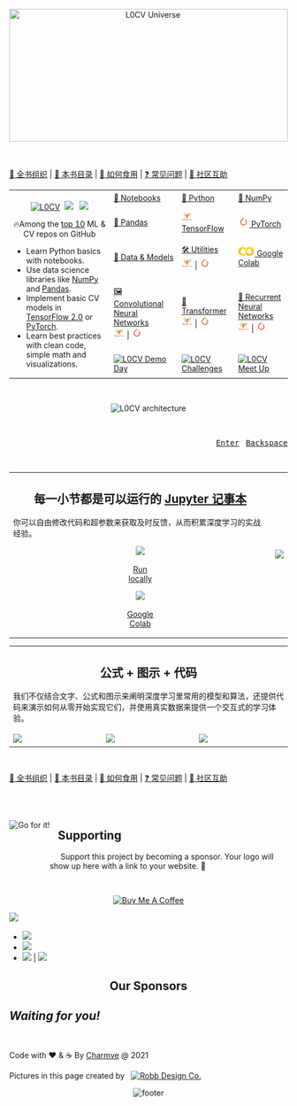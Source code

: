 
<p align="center">
  <img src="https://user-images.githubusercontent.com/29084184/128619999-51d3fb62-50ee-40b2-a078-7c321ddd5f91.png" title="L0CV Universe" height=240 width="100%">
</p>
<br>

<a href="https://github.com/Charmve/computer-vision-in-action#-全书组织">💠 全书组织</a> | <a href="https://github.com/Charmve/computer-vision-in-action#-本书目录">📘 本书目录</a> | <a href="https://github.com/Charmve/computer-vision-in-action#-如何食用">🔎 如何食用</a> | <a href="https://github.com/Charmve/computer-vision-in-action#-常见问题">❓ 常见问题</a> | <a href="https://github.com/Charmve/computer-vision-in-action#-社区互助">👥 社区互助 </a>

<table class="table table-striped table-bordered table-vcenter">
    <tbody class=ai-notebooks-table-content>
    <tr>
        <td colspan="1" rowspan="5" class="ai-notebooks-table-points ai-orange-link">
        <br>
        <div align="center">
            <a href="https://github.com/Charmve/computer-vision-in-action/" target="_blank"><img src="https://img.shields.io/badge/-💮 %20L0CV-lightgreen.svg" alt="L0CV" title="L0CV"></a>&nbsp;
            <a class="ai-headehttps://github.com/Charmve/computer-vision-in-action">
            <img class="ai-header-badge-img" src="https://img.shields.io/github/stars/Charmve/computer-vision-in-action.svg?style=social&label=Star">
            </a>&nbsp;
            <a class="ai-header-badge" target="_blank" href="">
            <img class="ai-header-badge-img" src="https://img.shields.io/twitter/follow/madewithml.svg?label=Follow&style=social">
            </a>
            <p>🔥Among the <a href="https://github.com/topics/deep-learning" target="_blank">top 10</a> ML &amp; CV repos on GitHub</p>
        </div>
        <ul>
            <li>Learn Python basics with notebooks.</li>
            <li>Use data science libraries like <a href="https://www.numpy.org/" target="_blank">NumPy</a> and <a href="https://pandas.pydata.org/" target="_blank">Pandas</a>.</li>
            <li>Implement basic CV models in <a href="https://www.tensorflow.org/" target="_blank">TensorFlow 2.0</a> or <a href="https://www.pytorch.org/" target="_blank">PyTorch</a>.</li>
            <li>Learn best practices with clean code, simple math and visualizations.</li>
        </ul>
        </td>
        </td>
        <td><a href="https://colab.research.google.com/github/Charmve/computer-vision-in-action/blob/main/notebooks/chapter08_environment-setup-and-tool-use/01_Notebooks.ipynb">📓 Notebooks</a></td>
        <td><a href="https://colab.research.google.com/github/Charmve/computer-vision-in-action/blob/main/notebooks/chapter08_environment-setup-and-tool-use/02_Python.ipynb">🐍 Python</a></td>
        <td><a href="https://colab.research.google.com/github/Charmve/computer-vision-in-action/blob/main/notebooks/chapter08_environment-setup-and-tool-use/03_NumPy.ipynb">🔢 NumPy</a></td>
    </tr>
    <tr>
        <td><a href="https://colab.research.google.com/github/Charmve/computer-vision-in-action/blob/main/notebooks/chapter08_environment-setup-and-tool-use/04_Pandas.ipynb">🐼 Pandas</a></td>
        <td><a href="https://colab.research.google.com/github/MaiweiAI/basics/blob/main/notebooks/05_TensorFlow.ipynb"><img src="https://raw.githubusercontent.com/github/explore/80688e429a7d4ef2fca1e82350fe8e3517d3494d/topics/tensorflow/tensorflow.png" width="20rem"> TensorFlow</a></td>
        <td><a href="https://colab.research.google.com/github/Charmve/computer-vision-in-action/blob/main/notebooks/chapter08_environment-setup-and-tool-use/05_PyTorch.ipynb"><img src="https://raw.githubusercontent.com/Charmve/Charmve/master/OctoCharmve/pytorch-logo.png" width="20rem"> PyTorch</a></td>
    </tr>
    <tr>
        <td>
            <a href="../models/">🔎 Data & Models</a>
        </td>
        <td>
            <a href="../code/">🛠 Utilities</a>
        <div><a href="https://colab.research.google.com/github/MaiweiAI/basics/blob/main/notebooks/11_Utilities/11_TF_Utilities.ipynb"><img src="https://raw.githubusercontent.com/github/explore/80688e429a7d4ef2fca1e82350fe8e3517d3494d/topics/tensorflow/tensorflow.png" width="20rem"></a> | <a href="https://colab.research.google.com/github/MaiweiAI/basics/blob/main/notebooks/11_Utilities/11_PT_Utilities.ipynb"><img src="https://raw.githubusercontent.com/Charmve/Charmve/master/OctoCharmve/pytorch-logo.png" width="20rem"></a></div>
        </td>
        <td>
            <a href="https://github.com/Charmve/computer-vision-in-action/tree/main/code/"><img src="../res/ui/colab.png" width="30"> Google Colab
            </a>
        </td>
    </tr>
    <tr>
        <td>
            <a href="https://github.com/Charmve/computer-vision-in-action/tree/main/docs/1_理论篇/chapter2_CNN">️🖼 Convolutional Neural Networks</a>
            <div><a href="https://colab.research.google.com/github/MaiweiAI/basics/blob/main/notebooks/13_Convolutional_Neural_Networks/13_TF_Convolutional_Neural_Networks.ipynb"><img src="https://raw.githubusercontent.com/github/explore/80688e429a7d4ef2fca1e82350fe8e3517d3494d/topics/tensorflow/tensorflow.png" width="20rem"></a> | <a href="https://colab.research.google.com/github/MaiweiAI/basics/blob/main/notebooks/13_Convolutional_Neural_Networks/13_PT_Convolutional_Neural_Networks.ipynb"><img src="https://raw.githubusercontent.com/Charmve/Charmve/master/OctoCharmve/pytorch-logo.png" width="20rem"></a></div>
        </td>
        <td>
            <a href="https://github.com/Charmve/computer-vision-in-action/blob/main/docs/3_进阶篇/chapter17-跨界模型%20Transformer/chapter17_Transformer.md">👑 Transformer</a>
            <div><a href="https://colab.research.google.com/github/Charmve/computer-vision-in-action/blob/main/notebooks/chapter17_Transformers/Transformers.ipynb"><img src="https://raw.githubusercontent.com/github/explore/80688e429a7d4ef2fca1e82350fe8e3517d3494d/topics/tensorflow/tensorflow.png" width="20rem"></a> | <a href="https://colab.research.google.com/github/Charmve/computer-vision-in-action/blob/main/notebooks/chapter17_Transformers/Transformers.ipynb"><img src="https://raw.githubusercontent.com/Charmve/Charmve/master/OctoCharmve/pytorch-logo.png" width="20rem"></a></div>
        </td>
        <td>
            <a href="https://github.com/Charmve/computer-vision-in-action/tree/main/docs/1_理论篇/chapter4_循环神经网络">📗 Recurrent Neural Networks</a>
            <div><a href="https://colab.research.google.com/github/madewithml/basics/blob/main/notebooks/15_Recurrent_Neural_Networks/15_TF_Recurrent_Neural_Networks.ipynb"><img src="https://raw.githubusercontent.com/github/explore/80688e429a7d4ef2fca1e82350fe8e3517d3494d/topics/tensorflow/tensorflow.png" width="20rem"></a> | <a href="https://colab.research.google.com/github/MaiweiAI/basics/blob/main/notebooks/15_Recurrent_Neural_Networks/15_PT_Recurrent_Neural_Networks.ipynb"><img src="https://raw.githubusercontent.com/Charmve/Charmve/master/OctoCharmve/pytorch-logo.png" width="20rem"></a></div>
        </td>
    </tr>
    <tr>
        <td>
            <a href="./DemoDays.md"><img src="https://github.com/Charmve/computer-vision-in-action/blob/main/res/ui/demoday.png" title="L0CV Demo Day" width=300></a>
        </td>
        <td>
            <a href="./Challenges.md"><img src="https://github.com/Charmve/computer-vision-in-action/blob/main/res/ui/challenges.png" title="L0CV Challenges" width=300></a>
        </td>
        <td>
            <a href="./MeetUp.md"><img src="https://github.com/Charmve/computer-vision-in-action/blob/main/res/ui/meetup.png" title="L0CV Meet Up" width=300></a>
        </td>
    </tr>
    </tbody>
</table>

<br>
<div>
    <p align="center"><img  src="https://github.com/Charmve/computer-vision-in-action/blob/main/res/ui/L0CV.png" width=600 alt="L0CV architecture" title="L0CV architecture"></p>
</div>

<br>
<p align = right>
    <a href="https://charmve.github.io/computer-vision-in-action" target="_blank"><kbd>Enter</kbd></a> &nbsp; <a href="https://github.com/Charmve/computer-vision-in-action" target="_blank"><kbd>Backspace</kbd></a>
</p>

<br>

<table class="table table-striped table-bordered table-vcenter">
    <tbody class=ai-notebooks-table-content>
    <tr>
        <td colspan="1" rowspan="1" class="ai-notebooks-table-points ai-orange-link">
        <div class="mdl-cell mdl-cell--5-col mdl-cell--middle">
            <div class="content">
            <h2 style="text-align:center">每一小节都是可以运行的 <a href="https://github.com/Charmve/computer-vision-in-action/tree/main/notebooks">Jupyter 记事本</a></h2>
            <p>你可以自由修改代码和超参数来获取及时反馈，从而积累深度学习的实战经验。</p>
            </div>
            <div class="mdl-grid running" align="center" style="text-align:center">
                <div class="running-item">
                    <a href="https://charmve.github.io/computer-vision-in-action/#/README?id=🔎-如何食用">
                    <img src="https://github.com/Charmve/computer-vision-in-action/blob/main/res/ui/laptop_jupyter.png" width="60">
                    <p>Run<br>locally</p>
                    </a>
                </div>
                <div class="running-item">
                    <a href="https://charmve.github.io/computer-vision-in-action/#/README?id=🔎-如何食用">
                    <img src="https://github.com/Charmve/computer-vision-in-action/blob/main/res/ui/colab.png" width="60">
                    <p>Google<br>Colab</p>
                    </a>
                </div>
            </div>
        </div>
        </td>
        <td>
            <div class="mdl-cell mdl-cell--7-col">
                <img class="illustration_img" src="https://github.com/Charmve/computer-vision-in-action/blob/main/res/ui/frontpage/notebook.gif"/>
            </div>
        </td>
    </tr>
    </tbody>
</table>


<table class="table table-striped table-bordered table-vcenter">
    <tbody class=ai-notebooks-table-content>
    <tr>
        <td colspan="3" rowspan="1" class="ai-notebooks-table-points ai-orange-link">
            <div class="features-2 mdl-grid">
                <h2 style="text-align:center">公式 + 图示 + 代码</h2>
                <p>我们不仅结合文字、公式和图示来阐明深度学习里常用的模型和算法，还提供代码来演示如何从零开始实现它们，并使用真实数据来提供一个交互式的学习体验。</p>
            </div>
        </td>
    </tr>
    <tr>
        <td>
            <div class="mdl-cell mdl-cell--4-col">
                <img class="illustration_img" src="https://github.com/Charmve/computer-vision-in-action/blob/main/res/ui/frontpage/eq.jpg"></img>
                </div>
        </td>
        <td>
            <div class="mdl-cell mdl-cell--4-col">
                <img class="illustration_img" src="https://github.com/Charmve/computer-vision-in-action/blob/main/res/ui/frontpage/figure.jpg"/>
                </div>
        </td>
        <td>
            <div class="mdl-cell mdl-cell--4-col">
                <img class="illustration_img" src="https://github.com/Charmve/computer-vision-in-action/blob/main/res/ui/frontpage/code.jpg"/>
                </div>
        </td>
    </tr>
    </tbody>
</table>

<br>

<a href="https://github.com/Charmve/computer-vision-in-action#-全书组织">💠 全书组织</a> | <a href="https://github.com/Charmve/computer-vision-in-action#-本书目录">📘 本书目录</a> | <a href="https://github.com/Charmve/computer-vision-in-action#-如何食用">🔎 如何食用</a> | <a href="https://github.com/Charmve/computer-vision-in-action#-常见问题">❓ 常见问题</a> | <a href="https://github.com/Charmve/computer-vision-in-action#-社区互助">👥 社区互助 </a>

<br><br>

<a href="https://github.com/Charmve/computer-vision-in-action#-以用促学先会后懂-"><img align="left" alt="Go for it!" src="https://github.com/Charmve/computer-vision-in-action/blob/main/res/ui/frontpage/2020-sponsors.svg" height="120" title="Do what you like, and do it best!"/></a>

## &nbsp;&nbsp; Supporting

&nbsp;&nbsp;&nbsp;&nbsp;  Support this project by becoming a sponsor. Your logo will show up here with a link to your website. 🙏

<br>
<p align="center">
    <a href="https://charmve.github.io/L0CV-web/door/" target="_blank"><img src="https://github.com/Charmve/computer-vision-in-action/blob/main/res/ui/frontpage/playagame.png" alt="Buy Me A Coffee" width="300" ></a>
</p>

<div align="left">
    <a href="https://opencollective.com/l0cv#sponsors" target="_blank"><img src="https://opencollective.com/l0cv/sponsors.svg?width=200"></a>
</div>

<div id="donateBox" class="absolute center">
	<ul id="donate" class="list">
		<li id="pp">
            <a href="https://www.paypal.com/paypalme/Charmve" target="_blank"><img src="https://img.shields.io/badge/-PayPal-lightblue.svg?logo=paypal"></a>
	    </li>
		<li id="btc">
            <img src="https://img.shields.io/badge/-BitCoin-yellow.svg?logo=BitCoin">
		</li>
		<li id="ali&wexin">
			<div id="alib">
                <a href="https://charmve.github.io/sponsor.html" target="_blank"><img src="https://img.shields.io/badge/-AliPay-blue.svg?logo=AliPay"></a> | <a href="https://charmve.github.io/sponsor.html" target="_blank"><img src="https://img.shields.io/badge/-WeChat-lightgreen.svg?logo=WeChat"></a>
			</div>
		</li>
	</ul>
</div>


<div class="sponsor-level">
    <h2 align="center">Our Sponsors</h2>
    <h2><em>Waiting for you!</em></h2>
</div>

<br>
<div class="footer">
    <p align="left" >
        Code with ❤️ &amp; ☕️ By <a href="https://github.com/Charmve" target="_blank" class="gradient-link text-neon" data-v-6b55238f>Charmve</a> @ 2021
    </p>
    <p class="footer-credits">
        Pictures in this page created by &nbsp;
        <a href="http://robbdesign.co">
            <img class="footer-credit-logo" title="Robb Design Co." alt="Robb Design Co." src="https://github.com/Charmve/computer-vision-in-action/blob/main/res/ui/frontpage/robb-design.png" height="22"/>
        </a>
    </p>
    <p align="center">
    <img src="https://github.com/Charmve/computer-vision-in-action/blob/main/res/ui/frontpage/2020-footer.png" title="footer">
    </p>
</div>
